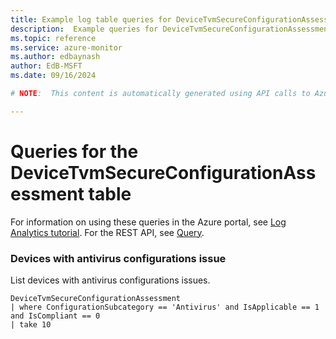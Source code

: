 ```yaml
---
title: Example log table queries for DeviceTvmSecureConfigurationAssessment
description:  Example queries for DeviceTvmSecureConfigurationAssessment log table
ms.topic: reference
ms.service: azure-monitor
ms.author: edbaynash
author: EdB-MSFT
ms.date: 09/16/2024

# NOTE:  This content is automatically generated using API calls to Azure. Any edits made on these files will be overwritten in the next run of the script. 

---
```


# Queries for the DeviceTvmSecureConfigurationAssessment table

For information on using these queries in the Azure portal, see [Log Analytics tutorial](/azure/azure-monitor/logs/log-analytics-tutorial). For the REST API, see [Query](/rest/api/loganalytics/query).


### Devices with antivirus configurations issue  


List devices with antivirus configurations issues.  

```query
DeviceTvmSecureConfigurationAssessment
| where ConfigurationSubcategory == 'Antivirus' and IsApplicable == 1 and IsCompliant == 0
| take 10
```

